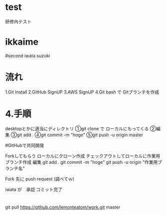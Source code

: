 # test
研修內テスト

# ikkaime
#second
iwata suzuki 

# 流れ
1.Git Install
2.GitHub SignUP
3.AWS SignUP
4.Git bash で Gitブランチを作成


# 4.手順
desktopとかに適当にディレクトリ
①git clone で ローカルにもってくる
②編集
③git add .
④git commit -m "hoge"
⑤git push -u origin master

#GitHubで共同開発

Forkしてもらう
ローカルにクローン作成
チェックアウトしてローカルに作業用ブランチ作成
編集
git add .
git commit -m "hoge"
git push -u origin "作業用ブランチ名"

Fork 先に push request (調べてｗ)

iwata が　承認
コミット完了

# <linux>
git pull https://github.com/lemonteatom/work.git master
